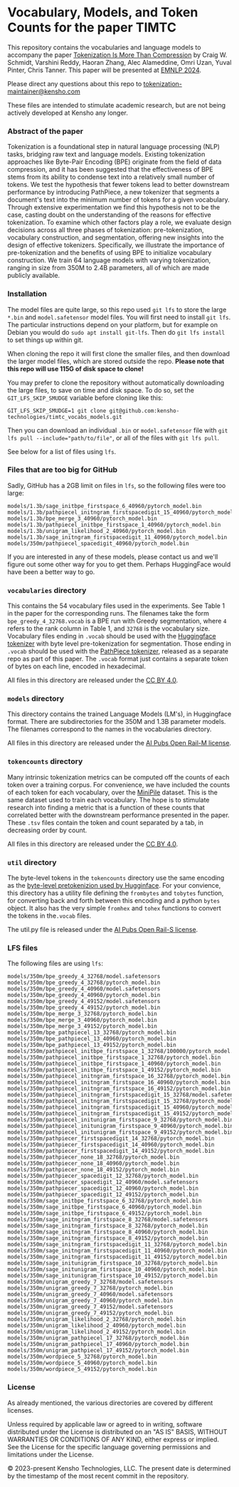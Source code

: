 # Vocabulary, Models, and Token Counts for the paper TIMTC

This repository contains the vocabularies and language models to accompany the paper [Tokenization Is More Than Compression](https://aclanthology.org/2024.emnlp-main.40/) by Craig W. Schmidt, Varshini Reddy, Haoran Zhang, Alec Alameddine, Omri Uzan, Yuval Pinter, Chris Tanner.  This paper will be presented at [EMNLP 2024](https://2024.emnlp.org/).

Please direct any questions about this repo to <tokenization-maintainer@kensho.com>

These files are intended to stimulate academic research, but are not being actively developed at Kensho any longer.  

### Abstract of the paper

Tokenization is a foundational step in natural language processing (NLP) tasks, bridging raw text and language models. Existing tokenization approaches like Byte-Pair Encoding (BPE) originate from the field of data compression, and it has been suggested that the effectiveness of BPE stems from its ability to condense text into a relatively small number of tokens. We test the hypothesis that fewer tokens lead to better downstream performance by introducing PathPiece, a new tokenizer that segments a document's text into the minimum number of tokens for a given vocabulary. Through extensive experimentation we find this hypothesis not to be the case, casting doubt on the understanding of the reasons for effective tokenization. To examine which other factors play a role, we evaluate design decisions across all three phases of tokenization: pre-tokenization, vocabulary construction, and segmentation, offering new insights into the design of effective tokenizers. Specifically, we illustrate the importance of pre-tokenization and the benefits of using BPE to initialize vocabulary construction. We train 64 language models with varying tokenization, ranging in size from 350M to 2.4B parameters, all of which are made publicly available.

### Installation

The model files are quite large, so this repo used `git lfs` to store the large `*.bin` and `model.safetensor` model files.  You will first need to install `git lfs`.  The particular instructions depend on your platform, but for example on Debian you would do `sudo apt install git-lfs`.  Then do `git lfs install` to set things up within git.  

When cloning the repo it will first clone the smaller files, and then download the larger model files, which are stored outside the repo.
**Please note that this repo will use 115G of disk space to clone!**  

You may prefer to clone the repository without automatically downloading the large files, to save on time and disk space. 
To do so, set the `GIT_LFS_SKIP_SMUDGE` variable before cloning like this:

```
GIT_LFS_SKIP_SMUDGE=1 git clone git@github.com:kensho-technologies/timtc_vocabs_models.git
```

Then you can download an individual `.bin` or `model.safetensor` file with `git lfs pull --include="path/to/file"`, or all of the files with `git lfs pull`.

See below for a list of files using `lfs`.

### Files that are too big for GitHub

Sadly, GitHub has a 2GB limit on files in `lfs`, so the following files were too large:

```
models/1.3b/sage_initbpe_firstspace_6_40960/pytorch_model.bin
models/1.3b/pathpiecel_initngram_firstspacedigit_15_40960/pytorch_model.bin
models/1.3b/bpe_merge_3_40960/pytorch_model.bin
models/1.3b/pathpiecel_initbpe_firstspace_1_40960/pytorch_model.bin
models/1.3b/unigram_likelihood_2_40960/pytorch_model.bin
models/1.3b/sage_initngram_firstspacedigit_11_40960/pytorch_model.bin
models/350m/pathpiecel_spacedigit_40960/pytorch_model.bin
```

If you are interested in any of these models, please contact us and we'll figure out some other way for you to get them. 
Perhaps HuggingFace would have been a better way to go.

### `vocabularies` directory

This contains the 54 vocabulary files used in the experiments.  See Table 1 in the paper for the corresponding runs.  The filenames take the form `bpe_greedy_4_32768.vocab` is a BPE run with Greedy segmentation, where `4` refers to the rank column in Table 1, and `32768` is the vocabulary size. Vocabulary files ending in `.vocab` should be used with the [Huggingface tokenizer](https://huggingface.co/docs/tokenizers/en/index) with byte level pre-tokenization for segmentation. Those ending in `.vocab` should be used with the [PathPiece tokenizer](https://github.com/kensho-technologies/pathpiece), released as a separate repo as part of this paper.  The `.vocab` format just contains a separate token of bytes on each line, encoded in hexadecimal.

All files in this directory are released under the [CC BY 4.0](https://creativecommons.org/licenses/by/4.0/).

### `models` directory

This directory contains the trained Language Models (LM's), in Huggingface format.  There are subdirectories for the 350M and 1.3B parameter models.  The filenames correspond to the names in the vocabularies directory.

All files in this directory are released under the [AI Pubs Open Rail-M license](https://www.licenses.ai/ai-pubs-open-railm-vz1).

### `tokencounts` directory  

Many intrinsic tokenization metrics can be computed off the counts of each token over a training corpus.  For convenience, we have included the counts of each token for each vocabulary, over the [MiniPile](https://arxiv.org/abs/2304.08442) dataset. This is the same dataset used to train each vocabulary. The hope is to stimulate research into finding a metric that is a function of these counts that correlated better with the downstream performance presented in the paper.  These `.tsv` files contain the token and count separated by a tab, in decreasing order by count.

All files in this directory are released under the [CC BY 4.0](https://creativecommons.org/licenses/by/4.0/).

### `util` directory

The byte-level tokens in the `tokencounts` directory use the same encoding as the [byte-level pretokenizion used by Hugginface](https://huggingface.co/docs/tokenizers/en/api/pre-tokenizers#tokenizers.pre_tokenizers.ByteLevel). For your convience, this directory has a utility file defining the `frombytes` and `tobytes` function, for converting back and forth between this encoding and a python `bytes` object. It also has the very simple `fromhex` and `tohex` functions to convert the tokens in the`.vocab` files.

The util.py file is released under the [AI Pubs Open Rail-S license](https://www.licenses.ai/ai-pubs-open-rails-vz1).

### LFS files

The following files are using `lfs`:

```
models/350m/bpe_greedy_4_32768/model.safetensors
models/350m/bpe_greedy_4_32768/pytorch_model.bin
models/350m/bpe_greedy_4_40960/model.safetensors
models/350m/bpe_greedy_4_40960/pytorch_model.bin
models/350m/bpe_greedy_4_49152/model.safetensors
models/350m/bpe_greedy_4_49152/pytorch_model.bin
models/350m/bpe_merge_3_32768/pytorch_model.bin
models/350m/bpe_merge_3_40960/pytorch_model.bin
models/350m/bpe_merge_3_49152/pytorch_model.bin
models/350m/bpe_pathpiecel_13_32768/pytorch_model.bin
models/350m/bpe_pathpiecel_13_40960/pytorch_model.bin
models/350m/bpe_pathpiecel_13_49152/pytorch_model.bin
models/350m/pathpiecel_initbpe_firstspace_1_32768/100000/pytorch_model.bin
models/350m/pathpiecel_initbpe_firstspace_1_32768/pytorch_model.bin
models/350m/pathpiecel_initbpe_firstspace_1_40960/pytorch_model.bin
models/350m/pathpiecel_initbpe_firstspace_1_49152/pytorch_model.bin
models/350m/pathpiecel_initngram_firstspace_16_32768/pytorch_model.bin
models/350m/pathpiecel_initngram_firstspace_16_40960/pytorch_model.bin
models/350m/pathpiecel_initngram_firstspace_16_49152/pytorch_model.bin
models/350m/pathpiecel_initngram_firstspacedigit_15_32768/model.safetensors
models/350m/pathpiecel_initngram_firstspacedigit_15_32768/pytorch_model.bin
models/350m/pathpiecel_initngram_firstspacedigit_15_40960/pytorch_model.bin
models/350m/pathpiecel_initngram_firstspacedigit_15_49152/pytorch_model.bin
models/350m/pathpiecel_initunigram_firstspace_9_32768/pytorch_model.bin
models/350m/pathpiecel_initunigram_firstspace_9_40960/pytorch_model.bin
models/350m/pathpiecel_initunigram_firstspace_9_49152/pytorch_model.bin
models/350m/pathpiecer_firstspacedigit_14_32768/pytorch_model.bin
models/350m/pathpiecer_firstspacedigit_14_40960/pytorch_model.bin
models/350m/pathpiecer_firstspacedigit_14_49152/pytorch_model.bin
models/350m/pathpiecer_none_18_32768/pytorch_model.bin
models/350m/pathpiecer_none_18_40960/pytorch_model.bin
models/350m/pathpiecer_none_18_49152/pytorch_model.bin
models/350m/pathpiecer_spacedigit_12_32768/pytorch_model.bin
models/350m/pathpiecer_spacedigit_12_40960/model.safetensors
models/350m/pathpiecer_spacedigit_12_40960/pytorch_model.bin
models/350m/pathpiecer_spacedigit_12_49152/pytorch_model.bin
models/350m/sage_initbpe_firstspace_6_32768/pytorch_model.bin
models/350m/sage_initbpe_firstspace_6_40960/pytorch_model.bin
models/350m/sage_initbpe_firstspace_6_49152/pytorch_model.bin
models/350m/sage_initngram_firstspace_8_32768/model.safetensors
models/350m/sage_initngram_firstspace_8_32768/pytorch_model.bin
models/350m/sage_initngram_firstspace_8_40960/pytorch_model.bin
models/350m/sage_initngram_firstspace_8_49152/pytorch_model.bin
models/350m/sage_initngram_firstspacedigit_11_32768/pytorch_model.bin
models/350m/sage_initngram_firstspacedigit_11_40960/pytorch_model.bin
models/350m/sage_initngram_firstspacedigit_11_49152/pytorch_model.bin
models/350m/sage_initunigram_firstspace_10_32768/pytorch_model.bin
models/350m/sage_initunigram_firstspace_10_40960/pytorch_model.bin
models/350m/sage_initunigram_firstspace_10_49152/pytorch_model.bin
models/350m/unigram_greedy_7_32768/model.safetensors
models/350m/unigram_greedy_7_32768/pytorch_model.bin
models/350m/unigram_greedy_7_40960/model.safetensors
models/350m/unigram_greedy_7_40960/pytorch_model.bin
models/350m/unigram_greedy_7_49152/model.safetensors
models/350m/unigram_greedy_7_49152/pytorch_model.bin
models/350m/unigram_likelihood_2_32768/pytorch_model.bin
models/350m/unigram_likelihood_2_40960/pytorch_model.bin
models/350m/unigram_likelihood_2_49152/pytorch_model.bin
models/350m/unigram_pathpiecel_17_32768/pytorch_model.bin
models/350m/unigram_pathpiecel_17_40960/pytorch_model.bin
models/350m/unigram_pathpiecel_17_49152/pytorch_model.bin
models/350m/wordpiece_5_32768/pytorch_model.bin
models/350m/wordpiece_5_40960/pytorch_model.bin
models/350m/wordpiece_5_49152/pytorch_model.bin
```

### License

As already mentioned, the various directories are covered by different licenses.

Unless required by applicable law or agreed to in writing, software distributed under the License is distributed on an "AS IS" BASIS, WITHOUT WARRANTIES OR CONDITIONS OF ANY KIND, either express or implied. See the License for the specific language governing permissions and limitations under the License.

© 2023-present Kensho Technologies, LLC. The present date is determined by the timestamp of the most recent commit in the repository.


